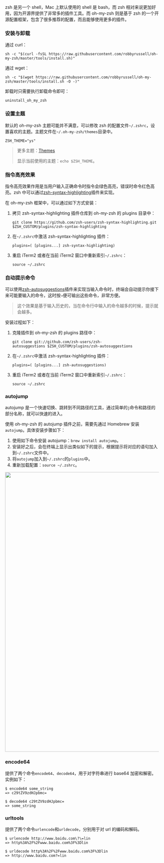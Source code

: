 zsh 是另一个 shell，Mac 上默认使用的 shell 是 bash，而 zsh 相对来说更加好用，因为开源界提供了非常多的插件工具。而 oh-my-zsh 则是基于 zsh 的一个开源配置框架，包含了很多推荐的配置，而且能够使用更多的插件。

### 安装与卸载

通过 curl：

```shell
sh -c "$(curl -fsSL https://raw.githubusercontent.com/robbyrussell/oh-my-zsh/master/tools/install.sh)"
```

通过 wget：

```shell
sh -c "$(wget https://raw.githubusercontent.com/robbyrussell/oh-my-zsh/master/tools/install.sh -O -)"
```

卸载时只需要执行卸载命令即可：

```shell
uninstall_oh_my_zsh
```

### 设置主题

默认的 oh-my-zsh 主题可能并不满意，可以修改 zsh 的配置文件`~/.zshrc`，设置喜欢的主题。主题文件在`~/.oh-my-zsh/themes`目录中。

```shell
ZSH_THEME="ys"
```

> 更多主题：[Themes](https://github.com/robbyrussell/oh-my-zsh/wiki/Themes)
> 
> 显示当前使用的主题：`echo $ZSH_THEME`。

### 指令高亮效果

指令高亮效果作用是当用户输入正确命令时指令会绿色高亮，错误时命令红色高亮。zsh 中可以通过[zsh-syntax-highlighting](https://github.com/zsh-users/zsh-syntax-highlighting)插件来实现。

在 oh-my-zsh 框架中，可以通过如下方式安装：

1. 拷贝 zsh-syntax-highlighting 插件仓库到 oh-my-zsh 的 plugins 目录中：
 
    ```shell
    git clone https://github.com/zsh-users/zsh-syntax-highlighting.git $ZSH_CUSTOM/plugins/zsh-syntax-highlighting
    ```

2. 在`~/.zshrc`中激活 zsh-syntax-highlighting 插件：

    ```
    plugins=( [plugins...] zsh-syntax-highlighting)
    ```

3. 重启 iTerm2 或者在当前 iTerm2 窗口中重新索引`~/.zshrc`：

    ```shell
    source ~/.zshrc
    ```
    
### 自动提示命令

可以使用[zsh-autosuggestions](https://github.com/zsh-users/zsh-autosuggestions)插件来实现当输入命令时，终端会自动提示你接下来可能要输入的命令，这时按`→`便可输出这些命令，非常方便。

> 这个效果是基于输入历史的，当在命令行中输入的命令越多的时候，提示就会越多。

安装过程如下：

1. 克隆插件到 oh-my-zsh 的 plugins 路径中：

    ```shell
    git clone git://github.com/zsh-users/zsh-autosuggestions $ZSH_CUSTOM/plugins/zsh-autosuggestions
    ```

2. 在`~/.zshrc`中激活 zsh-syntax-highlighting 插件：

    ```
    plugins=( [plugins...] zsh-autosuggestions)
    ```

3. 重启 iTerm2 或者在当前 iTerm2 窗口中重新索引`~/.zshrc`：

    ```shell
    source ~/.zshrc
    ```
   
### autojump

autojump 是一个快速切换、跳转到不同路径的工具，通过简单的`j`命令和路径的部分名称，就可以快速的进入。

使用 oh-my-zsh 的 autojump 插件之前，需要先通过 Homebrew 安装`autojump`。具体安装步骤如下：

1. 使用如下命令安装 autojump：`brew install autojump`。
2. 安装好之后，会在终端上显示出类似如下的提示，根据提示将对应的语句加入到`~/.zshrc`文件中。
3. 将`autojump`加入到`~/.zshrc`的`plugins`中。
4. 重新加载配置：`source ~/.zshrc`。

<img src="http://cnd.qiniu.lin07ux.cn/markdown/1521623224522.png" width="915"/>

### encode64

提供了两个命令`encode64`、`decode64`，用于对字符串进行 base64 加密和解密。实例如下：

```
$ encode64 some_string
=> c29tZV9zdHJpbmc=

$ decode64 c29tZV9zdHJpbmc=
=> some_string
```

### urltools

提供了两个命令`urlencode`和`urldecode`，分别用于对 url 的编码和解码。

```
$ urlencode http://www.baidu.com\?\=lin
=> http%3A%2F%2Fwww.baidu.com%3F%3Dlin

$ urldecode http%3A%2F%2Fwww.baidu.com%3F%3Dlin
=> http://www.baidu.com?=lin
```



